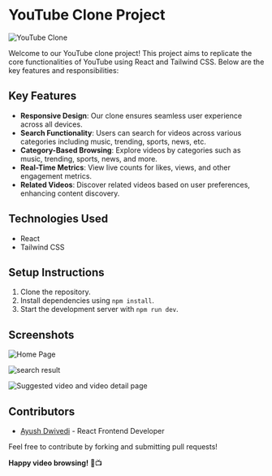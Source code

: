  # YouTube Clone Project

![YouTube Clone](https://github.com/ayushdwivedee/youtube-clone/assets/140685778/2f1e62b3-ed28-4740-a324-9bceb7dde4fb)

Welcome to our YouTube clone project! This project aims to replicate the core functionalities of YouTube using React and Tailwind CSS. Below are the key features and responsibilities:

## Key Features
- **Responsive Design**: Our clone ensures seamless user experience across all devices.
- **Search Functionality**: Users can search for videos across various categories including music, trending, sports, news, etc.
- **Category-Based Browsing**: Explore videos by categories such as music, trending, sports, news, and more.
- **Real-Time Metrics**: View live counts for likes, views, and other engagement metrics.
- **Related Videos**: Discover related videos based on user preferences, enhancing content discovery.

## Technologies Used
- React
- Tailwind CSS

## Setup Instructions
1. Clone the repository.
2. Install dependencies using `npm install`.
3. Start the development server with `npm run dev`.

## Screenshots
![Home Page](https://github.com/ayushdwivedee/youtube-clone/assets/140685778/2f1e62b3-ed28-4740-a324-9bceb7dde4fb)

 ![search result](https://github.com/ayushdwivedee/youtube-clone/assets/140685778/64f0b525-5a39-477e-9af7-e15341b8be70)
 
![Suggested video and video detail page](https://github.com/ayushdwivedee/youtube-clone/assets/140685778/0889b162-e791-4328-a2cc-4a22b0b2e85f)

 

## Contributors
- [Ayush Dwivedi](https://www.linkedin.com/in/ayushdwivedee/) - React Frontend Developer

Feel free to contribute by forking and submitting pull requests!

**Happy video browsing!** 🎉📺
